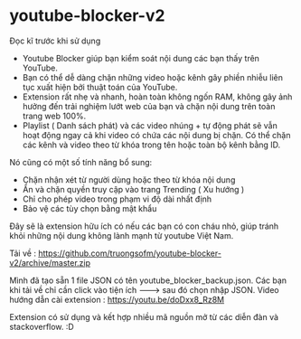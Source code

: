 # youtube-blocker-v2
Đọc kĩ trước khi sử dụng
- Youtube Blocker giúp bạn kiểm soát nội dung các bạn thấy trên YouTube.
- Bạn có thể dễ dàng chặn những video hoặc kênh gây phiền nhiễu liên tục xuất hiện bởi thuật toán của YouTube.
- Extension rất nhẹ và nhanh, hoàn toàn không ngốn RAM, không gây ảnh hưởng đến trải nghiệm lướt web của bạn và chặn nội dung trên toàn trang web 100%.
- Playlist ( Danh sách phát) và các video nhúng + tự động phát sẽ vẫn hoạt động ngay cả khi video có chứa các nội dung bị chặn.
Có thể chặn các kênh và video theo từ khóa trong tên hoặc toàn bộ kênh bằng ID.

Nó cũng có một số tính năng bổ sung:
- Chặn nhận xét từ người dùng hoặc theo từ khóa nội dung
- Ẩn và chặn quyền truy cập vào trang Trending ( Xu hướng )
- Chỉ cho phép video trong phạm vi độ dài nhất định
- Bảo vệ các tùy chọn bằng mật khẩu

Đây sẽ là extension hữu ích có nếu các bạn có con cháu nhỏ, giúp tránh khỏi những nội dung không lành mạnh từ youtube Việt Nam.

Tải về : https://github.com/truongsofm/youtube-blocker-v2/archive/master.zip

Mình đã tạo sẵn 1 file JSON có tên youtube_blocker_backup.json. Các bạn khi tải về chỉ cần click vào tiện ích ---> sau đó chọn nhập JSON.
Video hướng dẫn cài extension : https://youtu.be/doDxx8_Rz8M

Extension có sử dụng và kết hợp nhiều mã nguồn mở từ các diễn đàn và stackoverflow. :D
